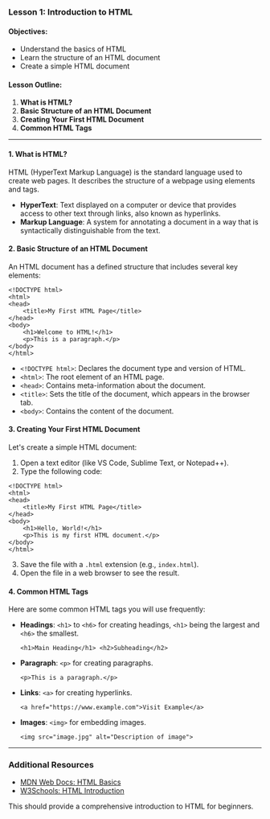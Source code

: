 ### Lesson 1: Introduction to HTML

#### Objectives:

*   Understand the basics of HTML
*   Learn the structure of an HTML document
*   Create a simple HTML document

#### Lesson Outline:

1.  **What is HTML?**
2.  **Basic Structure of an HTML Document**
3.  **Creating Your First HTML Document**
4.  **Common HTML Tags**

- - -

#### 1\. What is HTML?

HTML (HyperText Markup Language) is the standard language used to create web pages. It describes the structure of a webpage using elements and tags.

*   **HyperText**: Text displayed on a computer or device that provides access to other text through links, also known as hyperlinks.
*   **Markup Language**: A system for annotating a document in a way that is syntactically distinguishable from the text.

#### 2\. Basic Structure of an HTML Document

An HTML document has a defined structure that includes several key elements:

```
<!DOCTYPE html>
<html>
<head>
    <title>My First HTML Page</title>
</head>
<body>
    <h1>Welcome to HTML!</h1>
    <p>This is a paragraph.</p>
</body>
</html>
```

*   `<!DOCTYPE html>`: Declares the document type and version of HTML.
*   `<html>`: The root element of an HTML page.
*   `<head>`: Contains meta-information about the document.
*   `<title>`: Sets the title of the document, which appears in the browser tab.
*   `<body>`: Contains the content of the document.

#### 3\. Creating Your First HTML Document

Let's create a simple HTML document:

1.  Open a text editor (like VS Code, Sublime Text, or Notepad++).
2.  Type the following code:

```
<!DOCTYPE html>
<html>
<head>
    <title>My First HTML Page</title>
</head>
<body>
    <h1>Hello, World!</h1>
    <p>This is my first HTML document.</p>
</body>
</html>
```

3.  Save the file with a `.html` extension (e.g., `index.html`).
4.  Open the file in a web browser to see the result.

#### 4\. Common HTML Tags

Here are some common HTML tags you will use frequently:

*   **Headings**: `<h1>` to `<h6>` for creating headings, `<h1>` being the largest and `<h6>` the smallest.
    
    ```
    <h1>Main Heading</h1> <h2>Subheading</h2>
    ```
    
*   **Paragraph**: `<p>` for creating paragraphs.
    
    ```
    <p>This is a paragraph.</p>
    ```
    
*   **Links**: `<a>` for creating hyperlinks.

    ```
    <a href="https://www.example.com">Visit Example</a>
    ```
    
*   **Images**: `<img>` for embedding images.

    ```
    <img src="image.jpg" alt="Description of image">
    ``` 

- - -

### Additional Resources

*   [MDN Web Docs: HTML Basics](https://developer.mozilla.org/en-US/docs/Learn/Getting_started_with_the_web/HTML_basics)
*   [W3Schools: HTML Introduction](https://www.w3schools.com/html/html_intro.asp)

This should provide a comprehensive introduction to HTML for beginners.
